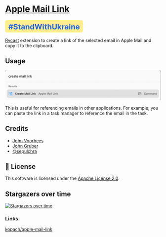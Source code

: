 # [Apple Mail Link](https://github.com/kopach/apple-mail-link)

[![StandWithUkraine](https://raw.githubusercontent.com/vshymanskyy/StandWithUkraine/main/badges/StandWithUkraine.svg)](https://github.com/vshymanskyy/StandWithUkraine/blob/main/docs/README.md)

[Rycast](https://www.raycast.com) extension to create a link of the selected email in Apple Mail and copy it to the clipboard.

## Usage

![demo](assets/demo.png)

This is useful for referencing emails in other applications. For example, you can paste the link in a task manager to reference the email in the task.

## Credits

- [John Voorhees](https://www.macstories.net/stories/generating-markdown-links-to-mail-messages-with-shortcuts-and-applescript/)
- [John Gruber](https://daringfireball.net/2007/12/message_urls_leopard_mail)
- [@sepulchra](https://github.com/sepulchra/alfred-mail-link)

## 📄 License

This software is licensed under the [Apache License 2.0](LICENSE).

## Stargazers over time

[<img src="https://starchart.cc/kopach/apple-mail-link.svg" alt="Stargazers over time" width="50%" />](https://starchart.cc/kopach/apple-mail-link)

### Links

[kopach/apple-mail-link](https://github.com/kopach/apple-mail-link)

